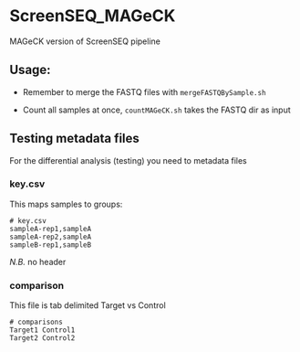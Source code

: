 # ScreenSEQ_MAGeCK

MAGeCK version of ScreenSEQ pipeline

## Usage:

- Remember to merge the FASTQ files with `mergeFASTQBySample.sh`

- Count all samples at once, `countMAGeCK.sh` takes the FASTQ dir as input

## Testing metadata files

For the differential analysis (testing) you need to metadata files

### key.csv

This maps samples to groups:

```
# key.csv
sampleA-rep1,sampleA
sampleA-rep2,sampleA
sampleB-rep1,sampleB
```

*N.B.* no header

### comparison

This file is tab delimited Target vs Control
```
# comparisons
Target1 Control1
Target2 Control2
```
